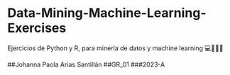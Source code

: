 # Data-Mining-Machine-Learning-Exercises
Ejercicios de Python y R, para minería de datos y machine learning 💻👩‍💼✨

##Johanna Paola Arias Santillán
##GR_01
###2023-A
